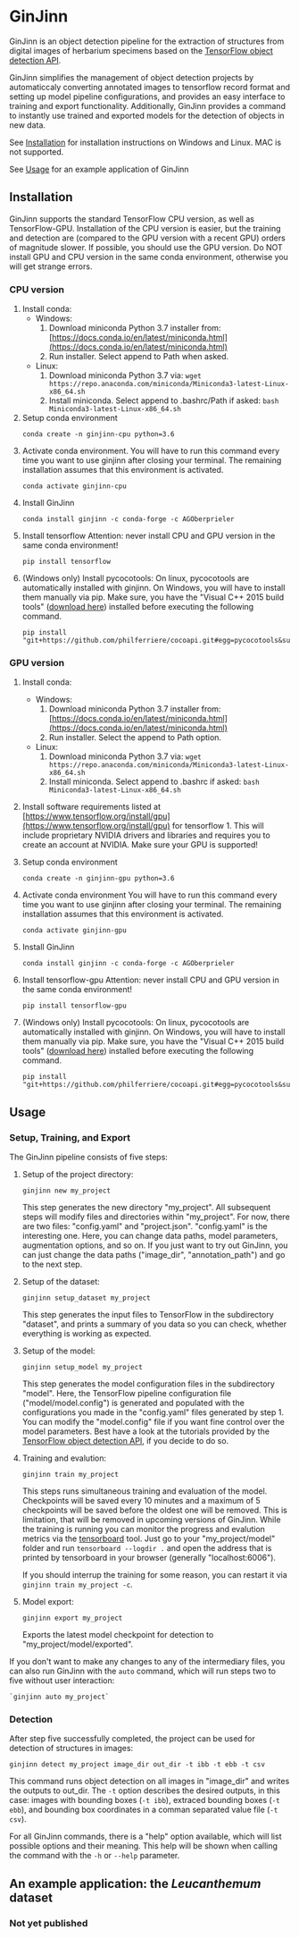 # GinJinn
GinJinn is an object detection pipeline for the extraction of structures from digital images of herbarium specimens based on the [TensorFlow object detection API](https://github.com/tensorflow/models/tree/master/research/object_detection). 

GinJinn simplifies the management of object detection projects by automaticcaly converting annotated images to tensorflow record format and setting up model pipeline configurations, and provides an easy interface to training and export functionality. Additionally, GinJinn provides a command to instantly use trained and exported models for the detection of objects in new data.

See [Installation](#installation) for installation instructions on Windows and Linux. MAC is not supported.

See [Usage](#usage) for an example application of GinJinn

## Installation
GinJinn supports the standard TensorFlow CPU version, as well as TensorFlow-GPU.
Installation of the CPU version is easier, but the training and detection are (compared to the GPU version with a recent GPU) orders of magnitude slower. If possible, you should use the GPU version.
Do NOT install GPU and CPU version in the same conda environment, otherwise you will get strange errors.

### CPU version
1. Install conda:
	- Windows:
		1. Download miniconda Python 3.7 installer from: [https://docs.conda.io/en/latest/miniconda.html](https://docs.conda.io/en/latest/miniconda.html)
		2. Run installer. Select append to Path when asked.
	- Linux:
		1. Download miniconda Python 3.7 via:
			`wget https://repo.anaconda.com/miniconda/Miniconda3-latest-Linux-x86_64.sh`
		2. Install miniconda. Select append to .bashrc/Path if asked:
			`bash Miniconda3-latest-Linux-x86_64.sh`
2. Setup conda environment
	```
	conda create -n ginjinn-cpu python=3.6
	```
3. Activate conda environment. You will have to run this command every time you want to use ginjinn after closing your terminal. The remaining installation assumes that this environment is activated.
	```
	conda activate ginjinn-cpu
	```
4. Install GinJinn
	```
	conda install ginjinn -c conda-forge -c AGOberprieler 
	```
5. Install tensorflow
Attention: never install CPU and GPU version in the same conda environment!
	```
	pip install tensorflow
	```
6. (Windows only) Install pycocotools:
On linux, pycocotools are automatically installed with ginjinn. On Windows, you will have to install them manually via pip. Make sure, you have the "Visual C++ 2015 build tools" ([download here](https://go.microsoft.com/fwlink/?LinkId=691126)) installed before executing the following command.
	```
	pip install "git+https://github.com/philferriere/cocoapi.git#egg=pycocotools&subdirectory=PythonAPI"
	```

### GPU version
1. Install conda:
	- Windows:
		1. Download miniconda Python 3.7 installer from: [https://docs.conda.io/en/latest/miniconda.html](https://docs.conda.io/en/latest/miniconda.html)
		2. Run installer. Select the append to Path option.
	- Linux:
		1. Download miniconda Python 3.7 via:
			`wget https://repo.anaconda.com/miniconda/Miniconda3-latest-Linux-x86_64.sh`
		2. Install miniconda. Select append to .bashrc if asked:
			`bash Miniconda3-latest-Linux-x86_64.sh`
2. Install software requirements listed at [https://www.tensorflow.org/install/gpu](https://www.tensorflow.org/install/gpu) for tensorflow 1. This will include proprietary NVIDIA drivers and libraries and requires you to create an account at NVIDIA. Make sure your GPU is supported!

3. Setup conda environment
	```
	conda create -n ginjinn-gpu python=3.6
	```

4. Activate conda environment
	You will have to run this command every time you want to use ginjinn after closing your terminal. The remaining installation assumes that this environment is activated.
	```
	conda activate ginjinn-gpu
	```
5. Install GinJinn
	```
	conda install ginjinn -c conda-forge -c AGOberprieler 
	```
6. Install tensorflow-gpu
Attention: never install CPU and GPU version in the same conda environment!
	```
	pip install tensorflow-gpu
	```
7.  (Windows only) Install pycocotools:
On linux, pycocotools are automatically installed with ginjinn. On Windows, you will have to install them manually via pip. Make sure, you have the "Visual C++ 2015 build tools" ([download here](https://go.microsoft.com/fwlink/?LinkId=691126)) installed before executing the following command.
	```
	pip install "git+https://github.com/philferriere/cocoapi.git#egg=pycocotools&subdirectory=PythonAPI"
	```

## Usage
### Setup, Training, and Export
The GinJinn pipeline consists of five steps:
1. Setup of the project directory:

	`ginjinn new my_project`

	This step generates the new directory "my_project". All subsequent steps will modify files and directories within "my_project". For now, there are two files: "config.yaml" and "project.json". "config.yaml" is the interesting one. Here, you can change data paths, model parameters, augmentation options, and so on. If you just want to try out GinJinn, you can just change the data paths ("image_dir", "annotation_path") and go to the next step.
2. Setup of the dataset:

	`ginjinn setup_dataset my_project`
	
	This step generates the input files to TensorFlow in the subdirectory "dataset", and prints a summary of you data so you can check, whether everything is working as expected.
	
3. Setup of the model:

	`ginjinn setup_model my_project`
	
	This step generates the model configuration files in the subdirectory "model". Here, the TensorFlow pipeline configuration file ("model/model.config") is generated and populated with the configurations you made in the "config.yaml" files generated by step 1. You can modify the "model.config" file if you want fine control over the model parameters. Best have a look at the tutorials provided by the [TensorFlow object detection API](https://github.com/tensorflow/models/tree/master/research/object_detection), if you decide to do so.
	
4. Training and evalution:

	`ginjinn train my_project`
	
	This steps runs simultaneous training and evaluation of the model. Checkpoints will be saved every 10 minutes and a maximum of 5 checkpoints will be saved before the oldest one will be removed. This is limitation, that will be removed in upcoming versions of GinJinn. While the training is running you can monitor the progress and evalution metrics via the [tensorboard](https://www.tensorflow.org/guide/summaries_and_tensorboard) tool. Just go to your "my_project/model" folder and run `tensorboard --logdir .` and open the address that is printed by tensorboard in your browser (generally "localhost:6006").
	
	If you should interrup the training for some reason, you can restart it via `ginjinn train my_project -c`.
	
5. Model export:

	`ginjinn export my_project`
	
	Exports the latest model checkpoint for detection to "my_project/model/exported".

If you don't want to make any changes to any of the intermediary files, you can also run GinJinn with the `auto` command, which will run steps two to five without user interaction:

	`ginjinn auto my_project`

### Detection
After step five successfully completed, the project can be used for detection of structures in images:

`ginjinn detect my_project image_dir out_dir -t ibb -t ebb -t csv`
	
This command runs object detection on all images in "image_dir" and writes the outputs to out_dir. The `-t` option describes the desired outputs, in this case: images with bounding boxes (`-t ibb`), extraced bounding boxes (`-t ebb`), and bounding box coordinates in a comman separated value file (`-t csv`).

For all GinJinn commands, there is a "help" option available, which will list possible options and their meaning. This help will be shown when calling the command with the `-h` or `--help` parameter.


## An example application: the *Leucanthemum* dataset
### Not yet published
